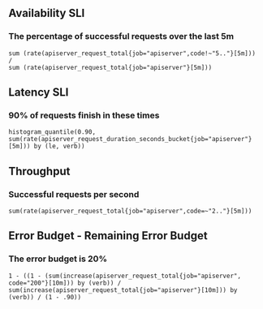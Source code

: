 ## Availability SLI
### The percentage of successful requests over the last 5m
````
sum (rate(apiserver_request_total{job="apiserver",code!~"5.."}[5m]))
/
sum (rate(apiserver_request_total{job="apiserver"}[5m]))
````

## Latency SLI
### 90% of requests finish in these times
````
histogram_quantile(0.90,
sum(rate(apiserver_request_duration_seconds_bucket{job="apiserver"}[5m])) by (le, verb))
````

## Throughput
### Successful requests per second
````
sum(rate(apiserver_request_total{job="apiserver",code=~"2.."}[5m]))
````

## Error Budget - Remaining Error Budget
### The error budget is 20%
````
1 - ((1 - (sum(increase(apiserver_request_total{job="apiserver", code="200"}[10m])) by (verb)) / sum(increase(apiserver_request_total{job="apiserver"}[10m])) by (verb)) / (1 - .90))
````
